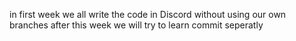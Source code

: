 in first week we all write the code in Discord without using our own branches after this week we will try to learn commit seperatly 
